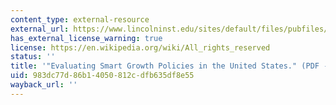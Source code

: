 ```yaml
---
content_type: external-resource
external_url: https://www.lincolninst.edu/sites/default/files/pubfiles/evaluating-smart-growth-full.pdf
has_external_license_warning: true
license: https://en.wikipedia.org/wiki/All_rights_reserved
status: ''
title: '"Evaluating Smart Growth Policies in the United States." (PDF - 1.3MB)'
uid: 983dc77d-86b1-4050-812c-dfb635df8e55
wayback_url: ''
---
```

